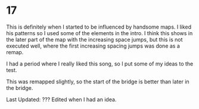 # 17
This is definitely when I started to be influenced by handsome maps.  I liked his patterns so I used some of the elements in the intro.
I think this shows in the later part of the map with the increasing space jumps, but this is not executed well, where the first increasing spacing jumps was done as a remap.

I had a period where I really liked this song, so I put some of my ideas to the test.

This was remapped slightly, so the start of the bridge is better than later in the bridge.

Last Updated: ???
Edited when I had an idea.
